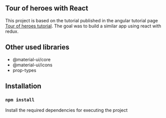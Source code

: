 ## Tour of heroes with React 

This project is based on the tutorial published in the angular tutorial page 
[Tour of heroes tutorial](https://angular.io/tutorial). The goal was to build a similar app using
react with redux.

## Other used libraries
- @material-ui/core
- @material-ui/icons
- prop-types

## Installation
### `npm install`
Install the required dependencies for executing the project

